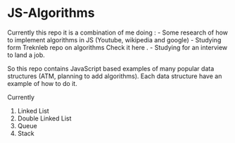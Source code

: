 # JS-Algorithms
Currently this repo it is a combination of me doing :
    - Some research of how to implement algorithms in JS (Youtube, wikipedia and google)
    - Studying form Treknleb repo on algorithms <a src="https://github.com/trekhleb/javascript-algorithms"> Check it here </a>.
    - Studying for an interview to land a job.

So this repo contains JavaScript based examples of many popular data structures (ATM, planning to add algorithms).
Each data structure have an example of how to do it.

Currently
    <ol>
        <li> <a src="https://github.com/SethOfCarso/JS-Algorithms/tree/master/Linkedlist"> Linked List </a> </li>
        <li> <a src="https://github.com/SethOfCarso/JS-Algorithms/tree/master/DoubleLinkedList">  Double Linked List </a></li>
        <li> <a src="https://github.com/SethOfCarso/JS-Algorithms/tree/master/Queue">  Queue </a></li>
        <li> <a src="https://github.com/SethOfCarso/JS-Algorithms/tree/master/stack">  Stack </a></li>
    </ol>
<a src="">
